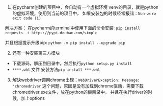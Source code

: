 1. 在pycharm创建的项目中，会自动有一个虚拟环境
venv的目录，就是python的虚拟环境，使用到当前的项目中，
如果安装包的时候经常报错：`Non-zero exit code (1)`

解决方案：
    在pycharm的terminal中使用下面的命令安装:
    `pip install requests -i https://pypi.douban.com/simple`   
    
并且根据提示升级pip:
    `python -m pip install --upgrade pip`
    

2. 还有一种安装第三方模块   
- 下载源码，解压到目录中，然后执行`python setup.py install`
- `****.whl` 文件 安装方法`pip install ***.whl`

3. 解決webdriver调用chrome出现：`WebDriverException: Message: 'chromedriver`
这个问题，原因是没有加载到chrome驱动，需要下载chromedriver.exe文件，放在python的根目录中，
并且在执行driver的时候，加上options